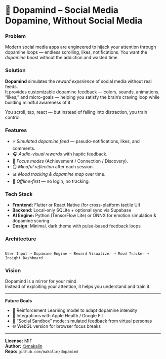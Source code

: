 # 🧠 Dopamind – Social Media Dopamine, Without Social Media

### Problem
Modern social media apps are engineered to hijack your attention through dopamine loops — endless scrolling, likes, notifications. You want the *dopamine boost* without the addiction and wasted time.

### Solution
**Dopamind** simulates the *reward experience* of social media without real feeds.  
It provides customizable dopamine feedback — colors, sounds, animations, “likes,” and micro-goals — helping you satisfy the brain’s craving loop while building mindful awareness of it.

You scroll, tap, react — but instead of falling into distraction, you train control.

### Features
- ⚡ *Simulated dopamine feed* — pseudo-notifications, likes, and comments.  
- 🎧 *Audio-visual rewards* with haptic feedback.  
- 🎯 *Focus modes* (Achievement / Connection / Discovery).  
- 🪞 *Mindful reflection* after each session.  
- 📊 *Mood tracking & dopamine map* over time.  
- 🧘 *Offline-first* — no login, no tracking.

### Tech Stack
- **Frontend:** Flutter or React Native (for cross-platform tactile UI)  
- **Backend:** Local-only SQLite + optional sync via Supabase  
- **AI Engine:** Python (TensorFlow Lite) or ONNX for emotion simulation & dopamine scoring  
- **Design:** Minimal, dark theme with pulse-based feedback loops

### Architecture
```

User Input → Dopamine Engine → Reward Visualizer → Mood Tracker → Insight Dashboard

```

### Vision
Dopamind is a mirror for your mind.  
Instead of exploiting your attention, it helps you understand and train it.

---

**Future Goals**
- 🔄 Reinforcement Learning model to adapt dopamine intensity  
- 🧩 Integrations with Apple Health / Google Fit  
- 💬 “Social Sandbox” mode: simulated feedback from virtual personas  
- 🌐 WebGL version for browser focus breaks  

---

**License:** MIT  
**Author:** [@makalin](https://github.com/makalin)  
**Repo:** `github.com/makalin/dopamind`
